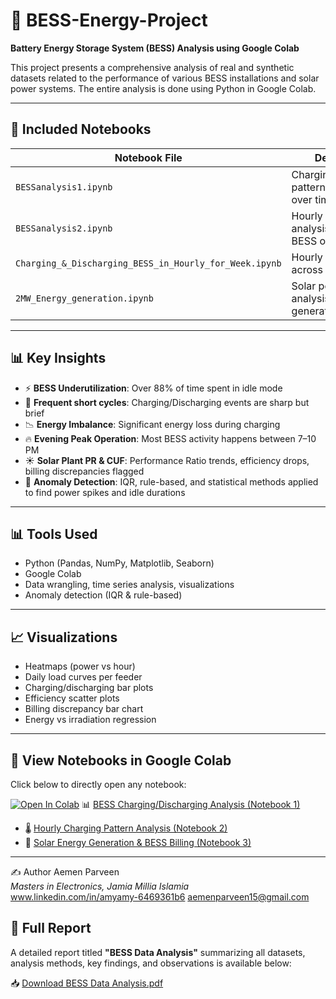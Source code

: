 # 🔋 BESS-Energy-Project

**Battery Energy Storage System (BESS) Analysis using Google Colab**

This project presents a comprehensive analysis of real and synthetic datasets related to the performance of various BESS installations and solar power systems. The entire analysis is done using Python in Google Colab.

---

## 📂 Included Notebooks

| Notebook File | Description |
|---------------|-------------|
| `BESSanalysis1.ipynb` | Charging/Discharging pattern, delta energy over time |
| `BESSanalysis2.ipynb` | Hourly average analysis, heatmaps of BESS operation |
| `Charging_&_Discharging_BESS_in_Hourly_for_Week.ipynb` | Hourly power trends across days |
| `2MW_Energy_generation.ipynb` | Solar power plant analysis, billing vs generation |

---

## 📊 Key Insights

- ⚡ **BESS Underutilization**: Over 88% of time spent in idle mode  
- 🔁 **Frequent short cycles**: Charging/Discharging events are sharp but brief  
- 📉 **Energy Imbalance**: Significant energy loss during charging  
- 🔥 **Evening Peak Operation**: Most BESS activity happens between 7–10 PM  
- ☀️ **Solar Plant PR & CUF**: Performance Ratio trends, efficiency drops, billing discrepancies flagged  
- 🧠 **Anomaly Detection**: IQR, rule-based, and statistical methods applied to find power spikes and idle durations

---

## 📊 Tools Used

- Python (Pandas, NumPy, Matplotlib, Seaborn)
- Google Colab
- Data wrangling, time series analysis, visualizations
- Anomaly detection (IQR & rule-based)

---

## 📈 Visualizations

- Heatmaps (power vs hour)
- Daily load curves per feeder
- Charging/discharging bar plots
- Efficiency scatter plots
- Billing discrepancy bar chart
- Energy vs irradiation regression

---

## 📎 View Notebooks in Google Colab

Click below to directly open any notebook:

[![Open In Colab](https://colab.research.google.com/assets/colab-badge.svg)](https://colab.research.google.com/github/Aemen1503/BESS-Energy-Project/blob/main/BESSanalysis1.ipynb)
 📊 [BESS Charging/Discharging Analysis (Notebook 1)](https://colab.research.google.com/drive/1g5j7Zz2PzgNYZZ2B2DoLlxjwcQnas7ib)  
- 🌡️ [Hourly Charging Pattern Analysis (Notebook 2)](https://colab.research.google.com/drive/1xJccUGvO71RCd4fPULiwMAJUKJOfmA6I)  
- 🔋 [Solar Energy Generation & BESS Billing (Notebook 3)](https://colab.research.google.com/drive/1rxuPbp9elRvuBBQhKa5emqsC0-s9n5OE)
---

✍️ Author
Aemen Parveen  
_Masters in Electronics, Jamia Millia Islamia_  
www.linkedin.com/in/amyamy-6469361b6
aemenparveen15@gmail.com

## 📄 Full Report
A detailed report titled **"BESS Data Analysis"** summarizing all datasets, analysis methods, key findings, and observations is available below:

📥 [Download BESS Data Analysis.pdf](./BESS%20data%20ANALYSIS.pdf)
